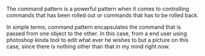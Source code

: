 The command pattern is a powerful pattern when it comes to controlling commands that has been rolled out or commands that has to be rolled back.

In simple terms, command pattern encapsulates the command that is passed from one object to the other. In this case, from a end user using photoshop kinda tool to edit what ever he wishes to but a picture on this case, since there is nothing other than that in my mind right now.

